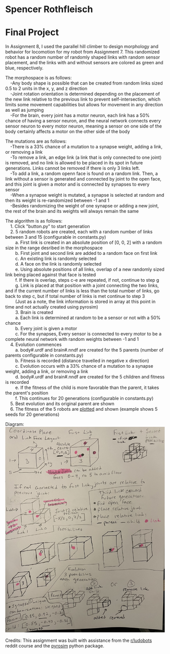 # Spencer Rothfleisch
# Final Project

In Assignment 8, I used the parallel hill climber to design morphology and behavior for locomotion for my robot from Assignment 7. This randomized robot has a random number of randomly shaped links with random sensor placement, and the links with and without sensors are colored as green and blue, respectively. 

The morphospace is as follows:<br />
&nbsp;&nbsp;&nbsp;&nbsp;-Any body shape is possible that can be created from random links sized 0.5 to 2 units in the x, y, and z direction<br />
&nbsp;&nbsp;&nbsp;&nbsp;-Joint rotation orientation is determined depending on the placement of the new link relative to the previous link to prevent self-intersection, which limits some movement capabilities but allows for movement in any direction as well as jumping<br />
&nbsp;&nbsp;&nbsp;&nbsp;-For the brain, every joint has a motor neuron, each link has a 50% chance of having a sensor neuron, and the neural network connects every sensor neuron to every motor neuron, meaning a sensor on one side of the body certainly affects a motor on the other side of the body<br />

The mutations are as follows:<br />
&nbsp;&nbsp;&nbsp;&nbsp;-There is a 33% chance of a mutation to a synapse weight, adding a link, or removing a link<br />
&nbsp;&nbsp;&nbsp;&nbsp;-To remove a link, an edge link (a link that is only connected to one joint) is removed, and no link is allowed to be placed in its spot in future generations. Links cannot be removed if there is only 3 links left.<br />
&nbsp;&nbsp;&nbsp;&nbsp;-To add a link, a random openn face is found on a random link. Then, a link without a sensor is generated and connected by joint to the open face, and this joint is given a motor and is connected by synapses to every sensor<br />
&nbsp;&nbsp;&nbsp;&nbsp;-When a synapse weight is mutated, a synapse is selected at random and then its weight is re-randomized between -1 and 1<br />
&nbsp;&nbsp;&nbsp;&nbsp;-Besides randomizing the weight of one synapse or adding a new joint, the rest of the brain and its weights will always remain the same<br />

The algorithm is as follows:<br />
&nbsp;&nbsp;&nbsp;&nbsp;1. Click "button.py" to start generation<br />
&nbsp;&nbsp;&nbsp;&nbsp;2. 5 random robots are created, each with a random number of links between 3 and 15 (configurable in constants.py)<br />
&nbsp;&nbsp;&nbsp;&nbsp;&nbsp;&nbsp;&nbsp;&nbsp;a. First link is created in an absolute position of [0, 0, 2] with a random size in the range desribed in the morphospace<br />
&nbsp;&nbsp;&nbsp;&nbsp;&nbsp;&nbsp;&nbsp;&nbsp;b. First joint and second link are added to a random face on first link<br />
&nbsp;&nbsp;&nbsp;&nbsp;&nbsp;&nbsp;&nbsp;&nbsp;c. An existing link is randomly selected<br />
&nbsp;&nbsp;&nbsp;&nbsp;&nbsp;&nbsp;&nbsp;&nbsp;d. A face on the link is randomly selected<br />
&nbsp;&nbsp;&nbsp;&nbsp;&nbsp;&nbsp;&nbsp;&nbsp;e. Using absolute positions of all links, overlap of a new randomly sized link being placed against that face is tested<br />
&nbsp;&nbsp;&nbsp;&nbsp;&nbsp;&nbsp;&nbsp;&nbsp;f. If there is overlap, steps c-e are repeated, if not, continue to step g<br />
&nbsp;&nbsp;&nbsp;&nbsp;&nbsp;&nbsp;&nbsp;&nbsp;g. Link is placed at that position with a joint connecting the two links, and if the current number of links is less than the total number of links, go back to step c, but if total number of links is met continue to step 3<br />
&nbsp;&nbsp;&nbsp;&nbsp;&nbsp;&nbsp;&nbsp;&nbsp;(Just as a note, the link information is stored in array at this point in time and not actually created using pyrosim)<br />
&nbsp;&nbsp;&nbsp;&nbsp;&nbsp;&nbsp;&nbsp;&nbsp;3. Brain is created<br />
&nbsp;&nbsp;&nbsp;&nbsp;&nbsp;&nbsp;&nbsp;&nbsp;a. Each link is determined at random to be a sensor or not with a 50% chance<br />
&nbsp;&nbsp;&nbsp;&nbsp;&nbsp;&nbsp;&nbsp;&nbsp;b. Every joint is given a motor <br />
&nbsp;&nbsp;&nbsp;&nbsp;&nbsp;&nbsp;&nbsp;&nbsp;c. For the synapses, Every sensor is connected to every motor to be a complete neural network with random weights between -1 and 1<br />
&nbsp;&nbsp;&nbsp;&nbsp;4. Evolution commences<br />
&nbsp;&nbsp;&nbsp;&nbsp;&nbsp;&nbsp;&nbsp;&nbsp;a. body#.urdf and brain#.nndf are created for the 5 parents (number of parents configurable in constants.py)<br />
&nbsp;&nbsp;&nbsp;&nbsp;&nbsp;&nbsp;&nbsp;&nbsp;b. Fitness is recorded (distance travelled in negative x direction)<br />
&nbsp;&nbsp;&nbsp;&nbsp;&nbsp;&nbsp;&nbsp;&nbsp;c. Evolution occurs with a 33% chance of a mutation to a synapse weight, adding a link, or removing a link<br />
&nbsp;&nbsp;&nbsp;&nbsp;&nbsp;&nbsp;&nbsp;&nbsp;d. body#.urdf and brain#.nndf are created for the 5 children and fitness is recorded<br />
&nbsp;&nbsp;&nbsp;&nbsp;&nbsp;&nbsp;&nbsp;&nbsp;e. If the fitness of the child is more favorable than the parent, it takes the parent's position<br />
&nbsp;&nbsp;&nbsp;&nbsp;&nbsp;&nbsp;&nbsp;&nbsp;f. This continues for 20 generations (configurable in constants.py)<br />
&nbsp;&nbsp;&nbsp;&nbsp;5. Best evolution and its original parent are shown<br />
&nbsp;&nbsp;&nbsp;&nbsp;6. The fitness of the 5 robots are [plotted](https://github.com/Suspence1127/mybots/blob/assignment8/samplePlot.png) and shown (example shows 5 seeds for 20 generations)<br />

Diagram:
![alt text](https://github.com/Suspence1127/mybots/blob/assignment8/diagramNEW.jpg)

Credits: This assignment was built with assistance from the [r/ludobots](https://www.reddit.com/r/ludobots/) reddit course and the [pyrosim](https://ccappelle.github.io/pyrosim/) python package.